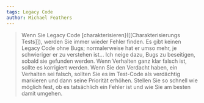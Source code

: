 ```yaml
---
tags: Legacy Code
author: Michael Feathers
---
```


> Wenn Sie Legacy Code [charakterisieren]([[Charakterisierungs Tests]]), werden Sie immer wieder Fehler finden. Es gibt keinen Legacy Code ohne Bugs; normalerweise hat er umso mehr, je schwieriger er zu verstehen ist...
> Ich neige dazu, Bugs zu beseitigen, sobald sie gefunden werden. Wenn Verhalten ganz klar falsch ist, sollte es korrigiert werden. Wenn Sie den Verdacht haben, ein Verhalten sei falsch, sollten Sie es im Test-Code als verdächtig markieren und dann seine Priorität erhöhen. Stellen Sie so schnell wie möglich fest, ob es tatsächlich ein Fehler ist und wie Sie am besten damit umgehen.
